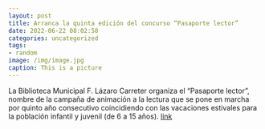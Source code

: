 ```yaml
---
layout: post
title: Arranca la quinta edición del concurso “Pasaporte lector”
date: 2022-06-22 08:02:58
categories: uncategorized
tags:
- random
image: /img/image.jpg
caption: This is a picture
---
```

La Biblioteca Municipal F. Lázaro Carreter organiza el “Pasaporte lector”, nombre de la campaña de animación a la lectura que se pone en marcha por quinto año consecutivo coincidiendo con las vacaciones estivales para la población infantil y juvenil (de 6 a 15 años).  [link](https://www.ayto-villacanada.es/noticias/arranca-la-quinta-edicion-del-concurso-pasaporte-lector/)
